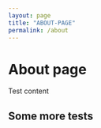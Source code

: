 ```yaml
---
layout: page
title: "ABOUT-PAGE"
permalink: /about
---
```

# About page
Test content 

## Some more tests
